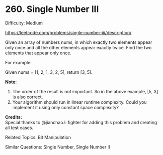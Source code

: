 # 260. Single Number III

Difficulty: Medium

https://leetcode.com/problems/single-number-iii/description/

Given an array of numbers nums, in which exactly two elements appear only once and all the other elements appear exactly twice. Find the two elements that appear only once.

For example:

Given nums = [1, 2, 1, 3, 2, 5], return [3, 5].

**Note:**  
1. The order of the result is not important. So in the above example, [5, 3] is also correct.
2. Your algorithm should run in linear runtime complexity. Could you implement it using only constant space complexity?

**Credits:**  
Special thanks to @jianchao.li.fighter for adding this problem and creating all test cases.

Related Topics: Bit Manipulation

Similar Questions: Single Number, Single Number II
